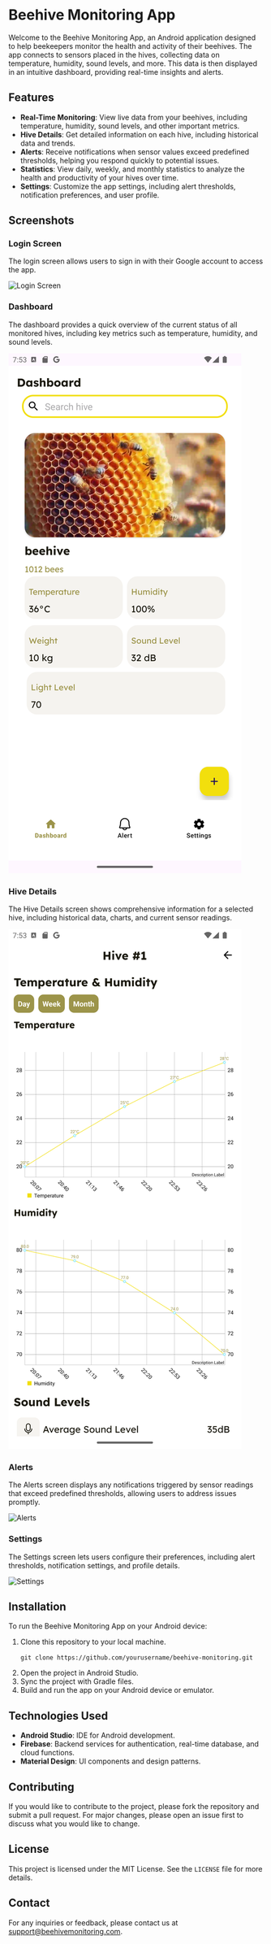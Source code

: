 # Beehive Monitoring App

Welcome to the Beehive Monitoring App, an Android application designed to help beekeepers monitor the health and activity of their beehives. The app connects to sensors placed in the hives, collecting data on temperature, humidity, sound levels, and more. This data is then displayed in an intuitive dashboard, providing real-time insights and alerts.

## Features

- **Real-Time Monitoring**: View live data from your beehives, including temperature, humidity, sound levels, and other important metrics.
- **Hive Details**: Get detailed information on each hive, including historical data and trends.
- **Alerts**: Receive notifications when sensor values exceed predefined thresholds, helping you respond quickly to potential issues.
- **Statistics**: View daily, weekly, and monthly statistics to analyze the health and productivity of your hives over time.
- **Settings**: Customize the app settings, including alert thresholds, notification preferences, and user profile.

## Screenshots

### Login Screen
The login screen allows users to sign in with their Google account to access the app.

![Login Screen](screenshots/login_screen.png)

### Dashboard
The dashboard provides a quick overview of the current status of all monitored hives, including key metrics such as temperature, humidity, and sound levels.

![Dashboard](screenshots/dashboard.png)

### Hive Details
The Hive Details screen shows comprehensive information for a selected hive, including historical data, charts, and current sensor readings.

![Hive Details](screenshots/hive_details.png)

### Alerts
The Alerts screen displays any notifications triggered by sensor readings that exceed predefined thresholds, allowing users to address issues promptly.

![Alerts](screenshots/alerts.png)

### Settings
The Settings screen lets users configure their preferences, including alert thresholds, notification settings, and profile details.

![Settings](screenshots/settings.png)

## Installation

To run the Beehive Monitoring App on your Android device:

1. Clone this repository to your local machine.
    ```
    git clone https://github.com/yourusername/beehive-monitoring.git
    ```
2. Open the project in Android Studio.
3. Sync the project with Gradle files.
4. Build and run the app on your Android device or emulator.

## Technologies Used

- **Android Studio**: IDE for Android development.
- **Firebase**: Backend services for authentication, real-time database, and cloud functions.
- **Material Design**: UI components and design patterns.

## Contributing

If you would like to contribute to the project, please fork the repository and submit a pull request. For major changes, please open an issue first to discuss what you would like to change.

## License

This project is licensed under the MIT License. See the `LICENSE` file for more details.

## Contact

For any inquiries or feedback, please contact us at support@beehivemonitoring.com.
